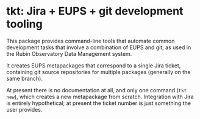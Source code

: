 # tkt: Jira + EUPS + git development tooling

This package provides command-line tools that automate common development tasks that involve a combination of EUPS and git, as used in the Rubin Observatory Data Management system.

It creates EUPS metapackages that correspond to a single Jira ticket, containing git source repositories for multiple packages (generally on the same branch).

At present there is no documentation at all, and only one command (`tkt new`), which creates a new metapackage from scratch.
Integration with Jira is entirely hypothetical; at present the ticket number is just something the user provides.
